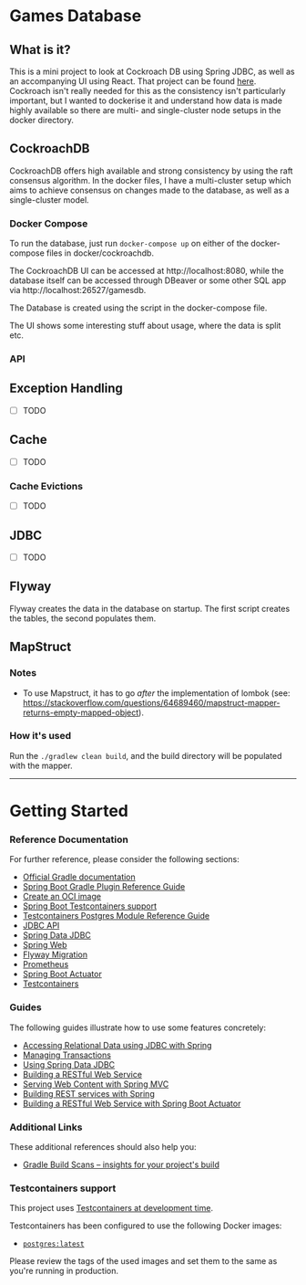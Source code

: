 # Games Database

## What is it?
This is a mini project to look at Cockroach DB using Spring JDBC, as well as an accompanying UI using React. That project can 
be found [here](https://github.com/chrisp1985/games-frontend). Cockroach isn't really needed for this as the consistency isn't
particularly important, but I wanted to dockerise it and understand how data is made highly available so there are multi- and 
single-cluster node setups in the docker directory.

## CockroachDB
CockroachDB offers high available and strong consistency by using the raft consensus algorithm. In the docker files, I have a
multi-cluster setup which aims to achieve consensus on changes made to the database, as well as a single-cluster model.

### Docker Compose
To run the database, just run `docker-compose up` on either of the docker-compose files in docker/cockroachdb.

The CockroachDB UI can be accessed at http://localhost:8080, while the database itself can be accessed through DBeaver or some
other SQL app via http://localhost:26527/gamesdb.

The Database is created using the script in the docker-compose file.

The UI shows some interesting stuff about usage, where the data is split etc.

### API
## Exception Handling
- [ ] TODO 

## Cache
- [ ] TODO

### Cache Evictions
- [ ] TODO

## JDBC
- [ ] TODO

## Flyway
Flyway creates the data in the database on startup. The first script creates the tables, the second populates them.

## MapStruct
### Notes
- To use Mapstruct, it has to go _after_ the implementation of lombok (see: https://stackoverflow.com/questions/64689460/mapstruct-mapper-returns-empty-mapped-object).

### How it's used
Run the `./gradlew clean build`, and the build directory will be populated with the mapper.

---

# Getting Started

### Reference Documentation
For further reference, please consider the following sections:

* [Official Gradle documentation](https://docs.gradle.org)
* [Spring Boot Gradle Plugin Reference Guide](https://docs.spring.io/spring-boot/3.4.5/gradle-plugin)
* [Create an OCI image](https://docs.spring.io/spring-boot/3.4.5/gradle-plugin/packaging-oci-image.html)
* [Spring Boot Testcontainers support](https://docs.spring.io/spring-boot/3.4.5/reference/testing/testcontainers.html#testing.testcontainers)
* [Testcontainers Postgres Module Reference Guide](https://java.testcontainers.org/modules/databases/postgres/)
* [JDBC API](https://docs.spring.io/spring-boot/3.4.5/reference/data/sql.html)
* [Spring Data JDBC](https://docs.spring.io/spring-boot/3.4.5/reference/data/sql.html#data.sql.jdbc)
* [Spring Web](https://docs.spring.io/spring-boot/3.4.5/reference/web/servlet.html)
* [Flyway Migration](https://docs.spring.io/spring-boot/3.4.5/how-to/data-initialization.html#howto.data-initialization.migration-tool.flyway)
* [Prometheus](https://docs.spring.io/spring-boot/3.4.5/reference/actuator/metrics.html#actuator.metrics.export.prometheus)
* [Spring Boot Actuator](https://docs.spring.io/spring-boot/3.4.5/reference/actuator/index.html)
* [Testcontainers](https://java.testcontainers.org/)

### Guides
The following guides illustrate how to use some features concretely:

* [Accessing Relational Data using JDBC with Spring](https://spring.io/guides/gs/relational-data-access/)
* [Managing Transactions](https://spring.io/guides/gs/managing-transactions/)
* [Using Spring Data JDBC](https://github.com/spring-projects/spring-data-examples/tree/master/jdbc/basics)
* [Building a RESTful Web Service](https://spring.io/guides/gs/rest-service/)
* [Serving Web Content with Spring MVC](https://spring.io/guides/gs/serving-web-content/)
* [Building REST services with Spring](https://spring.io/guides/tutorials/rest/)
* [Building a RESTful Web Service with Spring Boot Actuator](https://spring.io/guides/gs/actuator-service/)

### Additional Links
These additional references should also help you:

* [Gradle Build Scans – insights for your project's build](https://scans.gradle.com#gradle)

### Testcontainers support

This project uses [Testcontainers at development time](https://docs.spring.io/spring-boot/3.4.5/reference/features/dev-services.html#features.dev-services.testcontainers).

Testcontainers has been configured to use the following Docker images:

* [`postgres:latest`](https://hub.docker.com/_/postgres)

Please review the tags of the used images and set them to the same as you're running in production.


